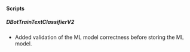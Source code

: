 
#### Scripts
##### DBotTrainTextClassifierV2
- Added validation of the ML model correctness before storing the ML model.
